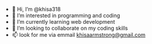 - 👋 Hi, I’m @khisa318
- 👀 I’m interested in programming and coding
- 🌱 I’m currently learning web development
- 💞️ I’m looking to collaborate on my coding skills
- 📫 look for me via emmail khisaarmstrong@gmail.com

<!---
khisa318/khisa318 is a ✨ special ✨ repository because its `README.md` (this file) appears on your GitHub profile.
You can click the Preview link to take a look at your changes.
--->
